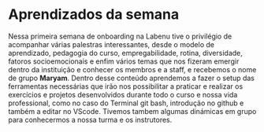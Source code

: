 # Aprendizados da semana

Nessa primeira semana de onboarding na Labenu tive o privilégio de acompanhar várias palestras interessantes, desde o modelo de aprendizado, pedagogia do curso, empregabilidade, rotina, diversidade, fatoros socioemocionais e enfim vários temas que nos fizeram emergir dentro da instituição e conhecer os membros e a staff, e recebemos o nome de grupo **Maryam**. Dentro desse conteúdo aprendemos a fazer o setup das ferramentas necessárias que irão nos possibilitar a praticar e realizar os exercícios e projetos desenvolvidos durante todo o curso e nossa vida professional, como no caso do Terminal git bash, introdução no github e também a editar no VScode. Tivemos tambem algumas dinámicas em grupo para conhecermos a nossa turma e os instrutores.